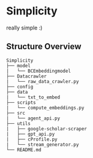 # Simplicity
really simple :)

## Structure Overview
```
Simplicity
├── model
|   └── BCEmbeddingmodel
├── Datacrawler
|   └── raw_data_crawler.py
├── config
├── data
|   └── txt_to_embed
├── scripts
|   └── compute_embeddings.py
├── src 
|   └── agent_api.py
├── utils
|   ├── google-scholar-scraper
|   ├── gpt_api.py
|   ├── cProfile.py
|   └── stream_generator.py
└── README.md
```
